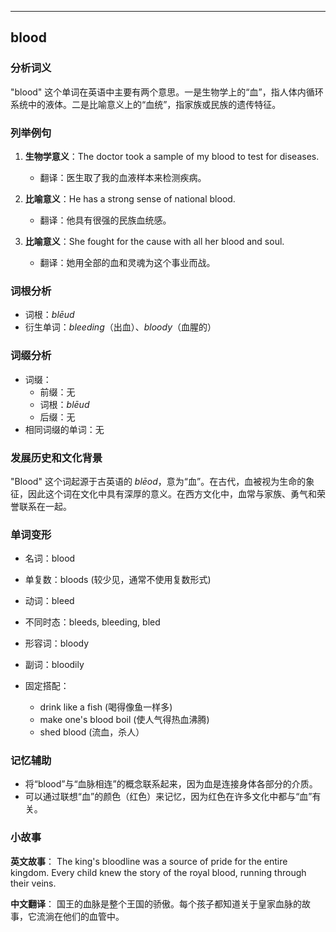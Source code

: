 
---------------
## blood
### 分析词义
"blood" 这个单词在英语中主要有两个意思。一是生物学上的“血”，指人体内循环系统中的液体。二是比喻意义上的“血统”，指家族或民族的遗传特征。

### 列举例句
1. **生物学意义**：The doctor took a sample of my blood to test for diseases.
   - 翻译：医生取了我的血液样本来检测疾病。

2. **比喻意义**：He has a strong sense of national blood.
   - 翻译：他具有很强的民族血统感。

3. **比喻意义**：She fought for the cause with all her blood and soul.
   - 翻译：她用全部的血和灵魂为这个事业而战。

### 词根分析
- 词根：*blēud*
- 衍生单词：*bleeding*（出血）、*bloody*（血腥的）

### 词缀分析
- 词缀：
  - 前缀：无
  - 词根：*blēud*
  - 后缀：无
- 相同词缀的单词：无

### 发展历史和文化背景
"Blood" 这个词起源于古英语的 *blēod*，意为“血”。在古代，血被视为生命的象征，因此这个词在文化中具有深厚的意义。在西方文化中，血常与家族、勇气和荣誉联系在一起。

### 单词变形
- 名词：blood
- 单复数：bloods (较少见，通常不使用复数形式)
- 动词：bleed
- 不同时态：bleeds, bleeding, bled
- 形容词：bloody
- 副词：bloodily

- 固定搭配：
  - drink like a fish (喝得像鱼一样多)
  - make one's blood boil (使人气得热血沸腾)
  - shed blood (流血，杀人）

### 记忆辅助
- 将“blood”与“血脉相连”的概念联系起来，因为血是连接身体各部分的介质。
- 可以通过联想“血”的颜色（红色）来记忆，因为红色在许多文化中都与“血”有关。

### 小故事
**英文故事**：
The king's bloodline was a source of pride for the entire kingdom. Every child knew the story of the royal blood, running through their veins.

**中文翻译**：
国王的血脉是整个王国的骄傲。每个孩子都知道关于皇家血脉的故事，它流淌在他们的血管中。

